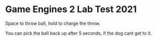 # Game Engines 2 Lab Test 2021

Space to throw ball, hold to charge the throw.

You can pick the ball back up after 5 seconds, if the dog cant get to it.
